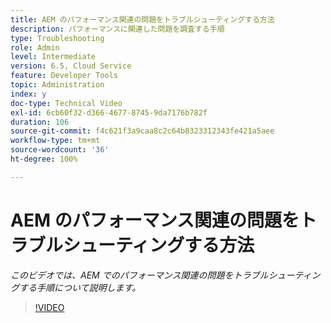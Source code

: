 ```yaml
---
title: AEM のパフォーマンス関連の問題をトラブルシューティングする方法
description: パフォーマンスに関連した問題を調査する手順
type: Troubleshooting
role: Admin
level: Intermediate
version: 6.5, Cloud Service
feature: Developer Tools
topic: Administration
index: y
doc-type: Technical Video
exl-id: 6cb60f32-d366-4677-8745-9da7176b782f
duration: 106
source-git-commit: f4c621f3a9caa8c2c64b8323312343fe421a5aee
workflow-type: tm+mt
source-wordcount: '36'
ht-degree: 100%

---
```


# AEM のパフォーマンス関連の問題をトラブルシューティングする方法

*このビデオでは、AEM でのパフォーマンス関連の問題をトラブルシューティングする手順について説明します。*

>[!VIDEO](https://video.tv.adobe.com/v/335472?quality=12&learn=on)
